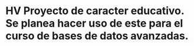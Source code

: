 # HV Proyecto de caracter educativo. Se planea hacer uso de este para el curso de bases de datos avanzadas.
